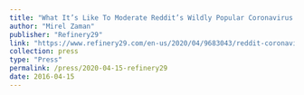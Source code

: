 ```yaml
---
title: "What It’s Like To Moderate Reddit’s Wildly Popular Coronavirus Forum"
author: "Mirel Zaman"
publisher: "Refinery29"
link: "https://www.refinery29.com/en-us/2020/04/9683043/reddit-coronavirus-forum-moderator-interview"
collection: press
type: "Press"
permalink: /press/2020-04-15-refinery29
date: 2016-04-15
---
```


